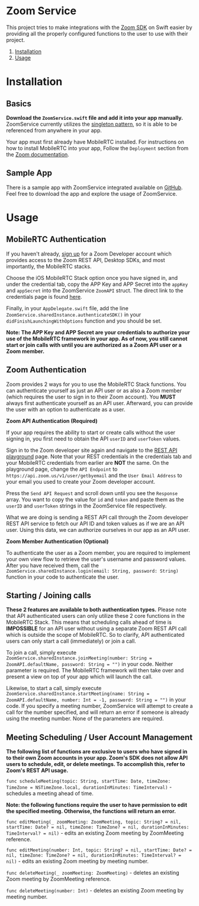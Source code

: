 Zoom Service
===============

This project tries to make integrations with the [Zoom SDK](https://zoom.us/developer) on Swift easier by providing all the properly configured functions to the user to use with their project.

1. [Installation](#installation)
1. [Usage](#usage)

# Installation

## Basics
**Download the `ZoomService.swift` file and add it into your app manually.** ZoomService currently utilizes the [singleton pattern](https://sourcemaking.com/design_patterns/singleton), so it is able to be referenced from anywhere in your app.

Your app must first already have MobileRTC installed. For instructions on how to install MobileRTC into your app, Follow the `Deployment` section from the [Zoom documentation](https://github.com/zoom/zoom-sdk-ios/blob/master/doc/Zoom%20iOS%20MobileRTC.pdf).

## Sample App
There is a sample app with ZoomService integrated available on [GitHub](github.com/george-lim). Feel free to download the app and explore the usage of ZoomService.

# Usage

## MobileRTC Authentication
If you haven't already, [sign up](https://zoom.us/developer) for a Zoom Developer account which provides access to the Zoom REST API, Desktop SDKs, and most importantly, the MobileRTC stacks.

Choose the iOS MobileRTC Stack option once you have signed in, and under the credential tab, copy the APP Key and APP Secret into the `appKey` and `appSecret` into the ZoomService `ZoomAPI` struct. The direct link to the credentials page is found [here](https://zoom.us/developer/ios/credential).

Finally, in your `AppDelegate.swift` file, add the line `ZoomService.sharedInstance.authenticateSDK()` in your `didFinishLaunchingWithOptions` function and you should be set.

**Note: The APP Key and APP Secret are your credentials to authorize your use of the MobileRTC framework in your app. As of now, you still cannot start or join calls with until you are authorized as a Zoom API user or a Zoom member.**

## Zoom Authentication
Zoom provides 2 ways for you to use the MobileRTC Stack functions. You can authenticate yourself as just an API user or as also a Zoom member (which requires the user to sign in to their Zoom account). You **MUST** always first authenticate yourself as an API user. Afterward, you can provide the user with an option to authenticate as a user.

**Zoom API Authentication (Required)**

If your app requires the ability to start or create calls without the user signing in, you first need to obtain the API `userID` and `userToken` values.

Sign in to the Zoom developer site again and navigate to the [REST API playground](https://zoom.us/developer/api/playground) page. Note that your REST credentials in the credentials tab and your MobileRTC credentials from earlier are **NOT** the same. On the playground page, change the `API Endpoint` to `https://api.zoom.us/v1/user/getbyemail` and the `User Email Address` to your email you used to create your Zoom developer account.

Press the `Send API Request` and scroll down until you see the `Response` array. You want to copy the value for `id` and `token` and paste them as the `userID` and `userToken` strings in the ZoomService file respectively.

What we are doing is sending a REST API call through the Zoom developer REST API service to fetch our API ID and token values as if we are an API user. Using this data, we can authorize ourselves in our app as an API user.

**Zoom Member Authentication (Optional)**

To authenticate the user as a Zoom member, you are required to implement your own view flow to retrieve the user's username and password values. After you have received them, call the `ZoomService.sharedInstance.login(email: String, password: String)` function in your code to authenticate the user.

## Starting / Joining calls

**These 2 features are available to both authentication types.** Please note that API authenticated users can only utilize these 2 core functions in the MobileRTC Stack. This means that scheduling calls ahead of time is **IMPOSSIBLE** for an API user without using a separate Zoom REST API call which is outside the scope of MobileRTC. So to clarify, API authenticated users can only start a call (immediately) or join a call.

To join a call, simply execute `ZoomService.sharedInstance.joinMeeting(number: String = ZoomAPI.defaultName, password: String = "")` in your code. Neither parameter is required. The MobileRTC framework will then take over and present a view on top of your app which will launch the call.

Likewise, to start a call, simply execute `ZoomService.sharedInstance.startMeeting(name: String = ZoomAPI.defaultName, number: Int = -1, password: String = "")` in your code. If you specify a meeting number, ZoomService will attempt to create a call for the number specified, and will return an error if someone is already using the meeting number. None of the parameters are required.

## Meeting Scheduling / User Account Management

**The following list of functions are exclusive to users who have signed in to their own Zoom accounts in your app. Zoom's SDK does not allow API users to schedule, edit, or delete meetings. To accomplish this, refer to Zoom's REST API usage.** 

`func scheduleMeeting(topic: String, startTime: Date, timeZone: TimeZone = NSTimeZone.local, durationInMinutes: TimeInterval)` - schedules a meeting ahead of time.

**Note: the following functions require the user to have permission to edit the specified meeting. Otherwise, the functions will return an error.**

`func editMeeting(_ zoomMeeting: ZoomMeeting, topic: String? = nil, startTime: Date? = nil, timeZone: TimeZone? = nil, durationInMinutes: TimeInterval? = nil)` - edits an existing Zoom meeting by ZoomMeeting reference.

`func editMeeting(number: Int, topic: String? = nil, startTime: Date? = nil, timeZone: TimeZone? = nil, durationInMinutes: TimeInterval? = nil)` - edits an existing Zoom meeting by meeting number.

`func deleteMeeting(_ zoomMeeting: ZoomMeeting)` - deletes an existing Zoom meeting by ZoomMeeting reference.

`func deleteMeeting(number: Int)` - deletes an existing Zoom meeting by meeting number.